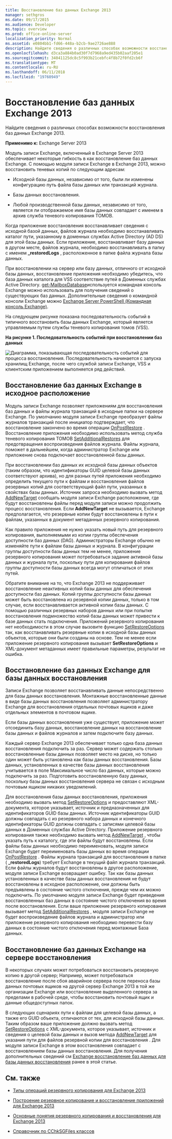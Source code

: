 ```yaml
---
title: Восстановление баз данных Exchange 2013
manager: sethgros
ms.date: 09/17/2015
ms.audience: Developer
ms.topic: overview
ms.prod: office-online-server
localization_priority: Normal
ms.assetid: e0804bb1-fd66-448a-b2cb-9ae2726ae888
description: Найдите сведения о различных способах возможности восстановления баз данных Exchange 2013.
ms.openlocfilehash: d3ca3a884b0ad30f7d7968a9ed435b02aaf205e1
ms.sourcegitcommit: 34041125dc8c5f993b21cebfc4f8b72f0fd2cb6f
ms.translationtype: MT
ms.contentlocale: ru-RU
ms.lasthandoff: 06/11/2018
ms.locfileid: "19760949"
---
```

# <a name="restoring-exchange-2013-databases"></a>Восстановление баз данных Exchange 2013

Найдите сведения о различных способах возможности восстановления баз данных Exchange 2013. 
  
**Применимо к:** Exchange Server 2013 
  
Модуль записи Exchange, включенный в Exchange Server 2013 обеспечивает некоторые гибкость в как восстановление баз данных Exchange. С помощью модуля записи Exchange в Exchange 2013, можно восстановить теневых копий по следующим адресам:
  
- Исходной базы данных, независимо от того, были ли изменены конфигурацию путь файла базы данных или транзакций журнала.
    
- Базы данных восстановления.
    
- Любой производственной базы данных, независимо от того, является ли отображаемое имя базы данных совпадает с именем в архив служба теневого копирования ТОМОВ.
    
Когда приложение восстановления восстанавливает сведения с исходной базой данных, файлов журнала необходимо восстанавливать каталог пути, указанному в доменных службах Active Directory (AD DS) для этой базы данных. Если приложение, восстанавливает базу данных в другом месте, файлов журнала, необходимо восстанавливать в папку с именем **_restoredLogs** , расположенное в папке файла журнала базы данных. 
  
При восстановлении на сервер или базу данных, отличного от исходной базы данных, восстановление приложения необходимо убедитесь, что база данных каталога для VSS соответствие путей в Доменных службах Active Directory. [get-MailboxDatabase](http://technet.microsoft.com/en-us/library/bb124924%28v=exchg.150%29.aspx)используется командная консоль Exchange можно использовать для получения сведений о существующих баз данных. Дополнительные сведения о командной консоли Exchange можно [Exchange Server PowerShell (Командная консоль Exchange)](https://docs.microsoft.com/en-us/powershell/exchange/exchange-server/exchange-management-shell?view=exchange-ps). 
  
На следующем рисунке показана последовательность событий в типичного восстановить базы данных Exchange, который является управляемым путем службы теневого копирования томов (VSS).
  
**На рисунке 1. Последовательность событий при восстановлении баз данных**

![Диаграмма, показывающая последовательность событий для процесса восстановления. Последовательность начинается с запуска хранилищ Exchange, после чего службой записи Exchange, VSS и клиентским приложением выполняется ряд действий.](media/VSS_StoreWriterRestore.gif)
  
## <a name="restoring-exchange-databases-to-the-original-location"></a>Восстановление баз данных Exchange в исходное расположение
<a name="bk_OriginalLocation"> </a>

Модуль записи Exchange позволяет приложениям для восстановления баз данных и файлы журнала транзакций в исходные папки на сервере Exchange. По умолчанию модуля записи Exchange преобразует файлы журналов транзакций после инициатор подтверждает, что восстановление закончено во время операции [OnPostRestore](http://msdn.microsoft.com/en-us/library/windows/desktop/aa381566%28v=vs.85%29.aspx) . Восстановление приложения необходимо использовать метод служба теневого копирования ТОМОВ [SetAdditionalRestores](http://msdn.microsoft.com/en-us/library/windows/desktop/aa382829%28v=vs.85%29.aspx) для предотвращения воспроизведения файлов журнала. Файлы журнала, поможет в дальнейшем, когда администратор Exchange или приложение снова подключает восстановленной базы данных. 
  
При восстановлении баз данных их исходной базы данных объектов (таким образом, что идентификаторы GUID целевой базы данных соответствуют архива), но для разных путей приложения необходимо определить текущего пути к файлам и восстановления файлов резервных копий для соответствующий файл пути, указанных в свойствах базы данных. Источник запроса необходимо вызвать метод [AddNewTarget](http://msdn.microsoft.com/en-us/library/windows/desktop/aa382648%28v=vs.85%29.aspx) сообщать модуля записи Exchange расположение, где будут восстановлены файлы перед модуля записи можно продолжить процесс восстановления. Если **AddNewTarget** не вызывается, Exchange предполагается, что резервные копии будут восстановлены в пути к файлам, указанных в документ метаданных резервного копирования. 
  
Как правило приложения не нужно указать новый путь для резервного копирования, выполняемыми из копии группы обеспечения доступности баз данных (DAG). Администраторы Exchange обычно не изменяйте пути к файлам базы данных и журнала. В конфигурации группы доступности базы данных тем не менее, приложение резервного копирования может потребоваться задание активной базы данных и журнала пути, поскольку пути для копирования файлов группы доступности базы данных всегда могут отличаться от этих путей.
  
Обратите внимание на то, что Exchange 2013 не поддерживает восстановление неактивных копий базы данных для обеспечения доступности баз данных. Копий группы доступности базы данных может быть восстановлена из резервной копии данных, только в том случае, если восстанавливается активной копии базы данных. С помощью различных резервных наборов данных или при попытке восстановления подмножество копий базы данных может привести к базе данных стать подключения. Приложений резервного копирования нет необходимости в этом случае вызовите функцию [SetRestoreOptions](http://msdn.microsoft.com/en-us/library/windows/desktop/aa382856%28v=vs.85%29.aspx) так, как восстанавливать резервные копии в исходной базы данных объектов, которые они были созданы на основе. Тем не менее если приложение резервного копирования вызывает **SetRestoreOptions** и XML-документ метаданных имеет правильные параметры, результат не ошибка. 
  
## <a name="restoring-exchange-databases-to-a-recovery-database"></a>Восстановление баз данных Exchange для базы данных восстановления
<a name="bk_RecoveryDatabase"> </a>

Записи Exchange позволяет восстанавливать данные непосредственно для базы данных восстановления. Монтажные восстановленные данные в виде базы данных восстановления позволяет администратору Exchange для восстановления отдельных почтовых ящиков и даже отдельных элементов в почтовом ящике.
  
Если базы данных восстановления уже существует, приложение может отсоединить базу данных, восстановление данных на восстановление базы данных и файлов журналов и затем подключите базу данных.
  
Каждый сервер Exchange 2013 обеспечивает только одна база данных восстановления подключить за раз. Сервер может содержать столько восстановленные базы данных позволяет место на диске, но только один может быть установлена как базы данных восстановления. Базы данных, установленных в качестве базы данных восстановления учитывается в поле Максимальное число баз данных, которые можно подключить за раз. Подготовить восстановленную базу данных, поскольку базы данных восстановления сервера не связан с исходным почтовым ящиком никаких уведомлений.
  
Для восстановления базы данных восстановления, приложения необходимо вызвать метод [SetRestoreOptions](http://msdn.microsoft.com/en-us/library/windows/desktop/aa382856%28v=vs.85%29.aspx) и предоставляют XML-документа, которое указывает, источник и предназначенных для идентификаторов GUID базы данных. Источник идентификаторы GUID должны совпадать с из резервного набора данных и конечного идентификаторы GUID должны совпадать с записями целевой базы данных в Доменных службах Active Directory. Приложение резервного копирования также необходимо вызвать метод [AddNewTarget](http://msdn.microsoft.com/en-us/library/windows/desktop/aa382648%28v=vs.85%29.aspx) , чтобы указать путь к каталогу, где эти файлы будут восстановлены. Если файлы базы данных необходимо переименовать, модуля записи Exchange будет переименовать базы данных во время операции [OnPostRestore](http://msdn.microsoft.com/en-us/library/windows/desktop/aa381566%28v=vs.85%29.aspx) . Файлы журнала транзакций для восстановления в папке ( **_restoredLogs**) требует Exchange в текущий файл журнала транзакций. Если файлы журналов будут восстановлены в другое расположение, модуля записи Exchange возвращает ошибку. Так как базы данных установленных в качестве базы данных восстановления не будут восстановлены в исходное расположение, они должны быть предъявлены в состояние чистого отключения, прежде чем их можно подключить. По умолчанию модуля записи Exchange будет приведения восстановленных баз данных в состояние чистого отключения во время после восстановления. Если ваше приложение резервного копирования вызывает метод [SetAdditionalRestores](http://msdn.microsoft.com/en-us/library/windows/desktop/aa382829%28v=vs.85%29.aspx) , модуля записи Exchange не будет воспроизведение файлов журнала и администратор или приложение резервного копирования необходимо перевести базу данных в состояние чистого отключения перед монтажные База данных. 
  
## <a name="restoring-exchange-databases-to-a-recovery-server"></a>Восстановление баз данных Exchange на сервере восстановления
<a name="bk_RecoveryServer"> </a>

В некоторых случаях может потребоваться восстановить резервную копию в другой сервер; Например, может потребоваться восстановление после сбоя аварийное сервера после переноса базы данных почтовых ящиков на другой сервер Exchange 2013 в той же организации Exchange или восстановление выделенного сервера за пределами в рабочей среде, чтобы восстановить почтовый ящик и данные общедоступных папок. 
  
В следующих сценариях пути к файлам для целевой базы данных, а также его GUID объекта, отличаются от тех, для исходной базы данных. Таким образом ваше приложение должно вызвать метод [SetRestoreOptions](http://msdn.microsoft.com/en-us/library/windows/desktop/aa382856%28v=vs.85%29.aspx) с XML-документа, которое указывает, источник и сведения о целевой базы данных и вызов метода [AddNewTarget](http://msdn.microsoft.com/en-us/library/windows/desktop/aa382648%28v=vs.85%29.aspx) для указания пути для файлов резервной копии для восстановления . Для модуля записи Exchange в этом восстановления совпадает с восстановлением базы данных восстановления. Для получения дополнительных сведений см [Exchange восстановление баз данных для базы данных восстановления](restoring-exchange-2013-databases.md#bk_RecoveryDatabase) ранее в этой статье. 
  
## <a name="see-also"></a>См. также
<a name="bk_AdditionalResources"> </a>

- [Типы операций резервного копирования для Exchange 2013](types-of-backup-operations-for-exchange-2013.md)
    
- [Построение резервное копирование и восстановление приложений для Exchange 2013](build-backup-and-restore-applications-for-exchange-2013.md)
    
- [Основные понятия резервного копирования и восстановления для Exchange 2013](backup-and-restore-concepts-for-exchange-2013.md)
    
- [Справочник по CChkSGFiles классов](cchksgfiles-class-reference.md)
    

